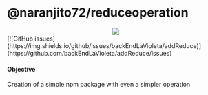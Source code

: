 # @naranjito72/reduceoperation

<center><img src="https://img.shields.io/badge/npm-0.0.1-blue"></center>
[![GitHub issues](https://img.shields.io/github/issues/backEndLaVioleta/addReduce)](https://github.com/backEndLaVioleta/addReduce/issues)


#### Objective

Creation of a simple npm package with even a simpler operation 

